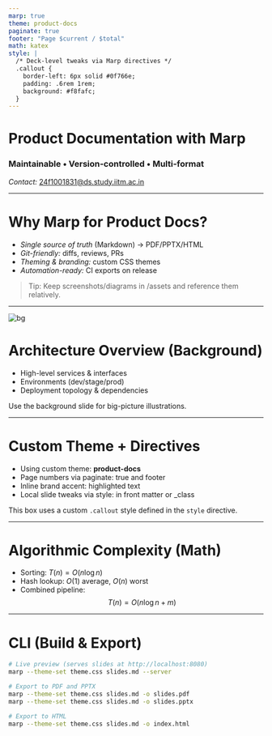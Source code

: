 ```yaml
---
marp: true
theme: product-docs
paginate: true
footer: "Page $current / $total"
math: katex
style: |
  /* Deck-level tweaks via Marp directives */
  .callout {
    border-left: 6px solid #0f766e;
    padding: .6rem 1rem;
    background: #f8fafc;
  }
---
```


<!-- _class: lead -->
# Product Documentation with Marp
### Maintainable • Version-controlled • Multi-format

*Contact:* 24f1001831@ds.study.iitm.ac.in

---

# Why Marp for Product Docs?
- *Single source of truth* (Markdown) → PDF/PPTX/HTML
- *Git-friendly:* diffs, reviews, PRs
- *Theming & branding:* custom CSS themes
- *Automation-ready:* CI exports on release

> Tip: Keep screenshots/diagrams in /assets and reference them relatively.

---

<!-- _color: white -->
![bg](assets/bg.jpg)

# Architecture Overview (Background)
- High-level services & interfaces
- Environments (dev/stage/prod)
- Deployment topology & dependencies

Use the background slide for big-picture illustrations.

---

# Custom Theme + Directives
- Using custom theme: **product-docs**
- Page numbers via paginate: true and footer
- Inline brand accent: <span class="brand">highlighted text</span>
- Local slide tweaks via style: in front matter or _class

<div class="callout">
This box uses a custom <code>.callout</code> style defined in the <code>style</code> directive.
</div>

---

# Algorithmic Complexity (Math)
- Sorting: $T(n) = O(n \log n)$  
- Hash lookup: $O(1)$ average, $O(n)$ worst  
- Combined pipeline:
$$
T(n) = O(n \log n + m)
$$

---

# CLI (Build & Export)
```bash
# Live preview (serves slides at http://localhost:8080)
marp --theme-set theme.css slides.md --server

# Export to PDF and PPTX
marp --theme-set theme.css slides.md -o slides.pdf
marp --theme-set theme.css slides.md -o slides.pptx

# Export to HTML
marp --theme-set theme.css slides.md -o index.html
